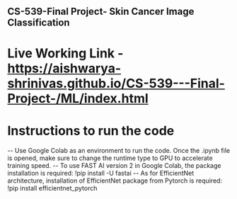 ## CS-539-Final Project- Skin Cancer Image Classification

# Live Working Link - https://aishwarya-shrinivas.github.io/CS-539---Final-Project-/ML/index.html

# Instructions to run the code

-- Use Google Colab as an environment to run the code. Once the .ipynb file is opened, make sure to change the runtime type to GPU to accelerate training speed.
-- To use FAST AI version 2 in Google Colab, the package installation is required: !pip install -U fastai
-- As for EfficientNet architecture, installation of EfficientNet package from Pytorch is required: !pip install efficientnet_pytorch




